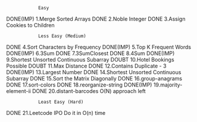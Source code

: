                 Easy

DONE(IMP)       1.Merge Sorted Arrays
DONE            2.Noble Integer
DONE            3.Assign Cookies to Children

                Less Easy (Medium)

DONE            4.Sort Characters by Frequency
DONE(IMP)       5.Top K Frequent Words
DONE(IMP)       6.3Sum
DONE            7.3SumClosest
DONE            8.4Sum
DONE(IMP)       9.Shortest Unsorted Continuous Subarray
DOUBT           10.Hotel Bookings Possible
DOUBT           11.Max Distance
DONE            12.Contains Duplicate - 3
DONE(IMP)       13.Largest Number
DONE            14.Shortest Unsorted Continuous Subarray
DONE            15.Sort the Matrix Diagonally
DONE            16.group-anagrams
DONE            17.sort-colors
DONE            18.reorganize-string
DONE(IMP)       19.majority-element-ii
DONE            20.distant-barcodes O(N) approach left

                Least Easy (Hard)
DONE            21.Leetcode IPO Do it in O(n) time

